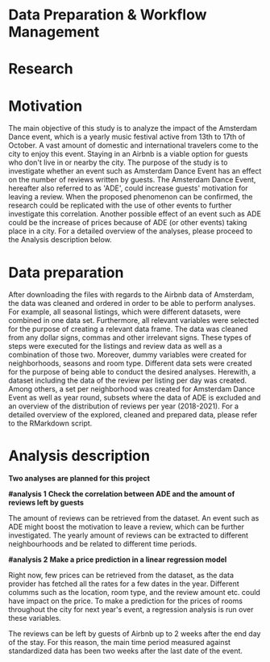 ﻿# Data Preparation & Workflow Management# Research # MotivationThe main objective of this study is to analyze the impact of the Amsterdam Dance event, which is a yearly music festival active from 13th to 17th of October. A vast amount of domestic and international travelers come to the city to enjoy this event. Staying in an Airbnb is a viable option for guests who don't live in or nearby the city. The purpose of the study is to investigate whether an event such as Amsterdam Dance Event has an effect on the number of reviews written by guests. The Amsterdam Dance Event, hereafter also referred to as 'ADE', could increase guests' motivation for leaving a review. When the proposed phenomenon can be confirmed, the research could be replicated with the use of other events to further investigate this correlation. Another possible effect of an event such as ADE could be the increase of prices because of ADE (or other events) taking place in a city. For a detailed overview of the analyses, please proceed to the Analysis description below. # Data preparationAfter downloading the files with regards to the Airbnb data of Amsterdam, the data was cleaned and ordered in order to be able to perform analyses. For example, all seasonal listings, which were different datasets, were combined in one data set. Furthermore, all relevant variables were selected for the purpose of creating a relevant data frame. The data was cleaned from any dollar signs, commas and other irrelevant signs. These types of steps were executed for the listings and review data as well as a combination of those two. Moreover, dummy variables were created for neighborhoods, seasons and room type. Different data sets were created for the purpose of being able to conduct the desired analyses. Herewith, a dataset including the data of the review per listing per day was created. Among others, a set per neighborhood was created for Amsterdam Dance Event as well as year round, subsets where the data of ADE is excluded and an overview of the distribution of reviews per year (2018-2021). For a detailed overview of the explored, cleaned and prepared data, please refer to the RMarkdown script. # Analysis description**Two analyses are planned for this project****#analysis 1****Check the correlation between ADE and the amount of reviews left by guests**The amount of reviews can be retrieved from the dataset. An event such as ADE might boost the motivation to leave a review, which can be further investigated. The yearly amount of reviews can be extracted to different neighbourhoods and be related to different time periods.**#analysis 2****Make a price prediction in a linear regression model**Right now, few prices can be retrieved from the dataset, as the data provider has fetched all the rates for a few dates in the year. Different columms such as the location, room type, and the review amount etc. could have impact on the price. To make a prediction for the prices of rooms throughout the city for next year's event, a regression analysis is run over these variables. The reviews can be left by guests of Airbnb up to 2 weeks after the end day of the stay. For this reason, the main time period measured against standardized data has been two weeks after the last date of the event.